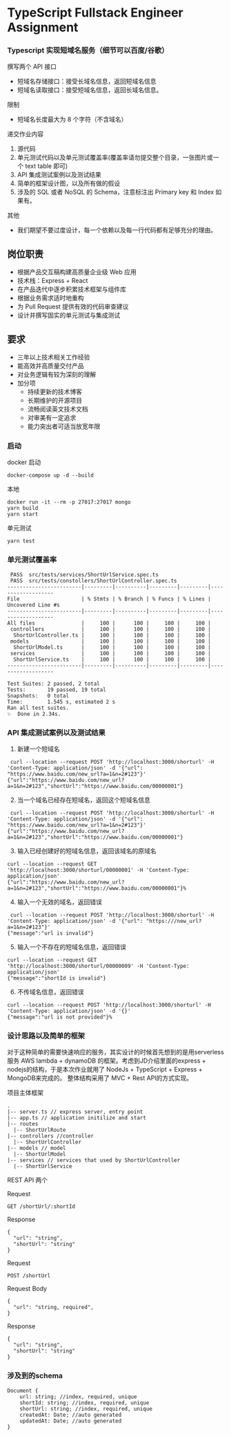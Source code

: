 # TypeScript Fullstack Engineer Assignment

### Typescript 实现短域名服务（细节可以百度/谷歌）

撰写两个 API 接口

- 短域名存储接口：接受长域名信息，返回短域名信息
- 短域名读取接口：接受短域名信息，返回长域名信息。

限制

- 短域名长度最大为 8 个字符（不含域名）

递交作业内容

1. 源代码
2. 单元测试代码以及单元测试覆盖率(覆盖率请勿提交整个目录，一张图片或一个 text table 即可)
3. API 集成测试案例以及测试结果
4. 简单的框架设计图，以及所有做的假设
5. 涉及的 SQL 或者 NoSQL 的 Schema，注意标注出 Primary key 和 Index 如果有。

其他

- 我们期望不要过度设计，每一个依赖以及每一行代码都有足够充分的理由。

## 岗位职责

- 根据产品交互稿构建高质量企业级 Web 应用
- 技术栈：Express + React
- 在产品迭代中逐步积累技术框架与组件库
- 根据业务需求适时地重构
- 为 Pull Request 提供有效的代码审查建议
- 设计并撰写固实的单元测试与集成测试

## 要求

- 三年以上技术相关工作经验
- 能高效并高质量交付产品
- 对业务逻辑有较为深刻的理解
- 加分项
  - 持续更新的技术博客
  - 长期维护的开源项目
  - 流畅阅读英文技术文档
  - 对审美有一定追求
  - 能力突出者可适当放宽年限



### 启动
docker 启动
```
docker-compose up -d --build
```
本地
```
docker run -it --rm -p 27017:27017 mongo  
yarn build
yarn start
```
单元测试
```
yarn test
```

### 单元测试覆盖率
```
 PASS  src/tests/services/ShortUrlService.spec.ts
 PASS  src/tests/constollers/ShortUrlController.spec.ts
------------------------|---------|----------|---------|---------|-------------------
File                    | % Stmts | % Branch | % Funcs | % Lines | Uncovered Line #s 
------------------------|---------|----------|---------|---------|-------------------
All files               |     100 |      100 |     100 |     100 |                   
 controllers            |     100 |      100 |     100 |     100 |                   
  ShortUrlController.ts |     100 |      100 |     100 |     100 |                   
 models                 |     100 |      100 |     100 |     100 |                   
  ShortUrlModel.ts      |     100 |      100 |     100 |     100 |                   
 services               |     100 |      100 |     100 |     100 |                   
  ShortUrlService.ts    |     100 |      100 |     100 |     100 |                   
------------------------|---------|----------|---------|---------|-------------------

Test Suites: 2 passed, 2 total
Tests:       19 passed, 19 total
Snapshots:   0 total
Time:        1.545 s, estimated 2 s
Ran all test suites.
✨  Done in 2.34s.
```

### API 集成测试案例以及测试结果
1. 新建一个短域名
```
 curl --location --request POST 'http://localhost:3000/shorturl' -H 'Content-Type: application/json' -d '{"url": "https://www.baidu.com/new_url?a=1&n=2#123"}'              
{"url":"https://www.baidu.com/new_url?a=1&n=2#123","shortUrl":"https://www.baidu.com/00000001"}
```

2. 当一个域名已经存在短域名，返回这个短域名信息
```
 curl --location --request POST 'http://localhost:3000/shorturl' -H 'Content-Type: application/json' -d '{"url": "https://www.baidu.com/new_url?a=1&n=2#123"}'              
{"url":"https://www.baidu.com/new_url?a=1&n=2#123","shortUrl":"https://www.baidu.com/00000001"}
```

3. 输入已经创建好的短域名信息，返回该域名的原域名
```
curl --location --request GET 'http://localhost:3000/shorturl/00000001' -H 'Content-Type: application/json'
{"url":"https://www.baidu.com/new_url?a=1&n=2#123","shortUrl":"https://www.baidu.com/00000001"}%   
```

4. 输入一个无效的域名，返回错误
```
 curl --location --request POST 'http://localhost:3000/shorturl' -H 'Content-Type: application/json' -d '{"url": "https:///new_url?a=1&n=2#123"}' 
{"message":"url is invalid"}
```

5. 输入一个不存在的短域名信息，返回错误
```
curl --location --request GET 'http://localhost:3000/shorturl/00000009' -H 'Content-Type: application/json'
{"message":"shortId is invalid"}
```

6. 不传域名信息，返回错误
```
curl --location --request POST 'http://localhost:3000/shorturl' -H 'Content-Type: application/json' -d '{}'             
{"message":"url is not provided"}%  
```

### 设计思路以及简单的框架
对于这种简单的需要快速响应的服务，其实设计的时候首先想到的是用serverless服务 AWS lambda + dynamoDB 的框架。考虑到JD介绍里面的express + nodejs的结构，于是本次作业就用了 NodeJs + TypeScript + Express + MongoDB来完成的。 整体结构采用了 MVC + Rest API的方式实现。

项目主体框架
```
.
|-- server.ts // express server, entry point
|-- app.ts // application initilize and start
|-- routes
  |-- ShortUrlRoute
|-- controllers //controller
  |-- ShortUrlController
|-- models // model
  |-- ShortUrlModel
|-- services // services that used by ShortUrlController
  |-- ShortUrlService

```
REST API 两个

Request
```
GET /shortUrl/:shortId
```

Response
```
{
  "url": "string",
  "shortUrl": "string"
}
```

Request
```
POST /shortUrl
```
Request Body
```
{
  "url": "string, required",
}
```

Response
```
{
  "url": "string",
  "shortUrl": "string"
}
```

### 涉及到的schema
```
Document {
    url: string; //index, required, unique
    shortId: string; //index, required, unique
    shortUrl: string; //index, required, unique
    createdAt: Date; //auto generated
    updatedAt: Date; //auto generated
}
```

